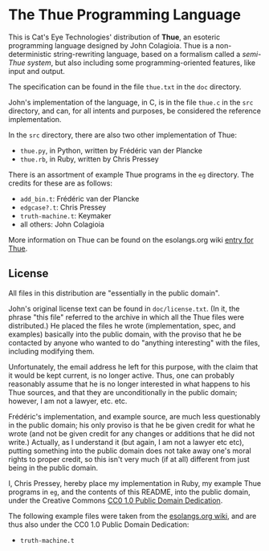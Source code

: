 The Thue Programming Language
=============================

This is Cat's Eye Technologies' distribution of **Thue**, an esoteric
programming language designed by John Colagioia.  Thue is a non-deterministic
string-rewriting language, based on a formalism called a *semi-Thue system*,
but also including some programming-oriented features, like input and output.

The specification can be found in the file `thue.txt` in the `doc` directory.

John's implementation of the language, in C, is in the file `thue.c` in the
`src` directory, and can, for all intents and purposes, be considered the
reference implementation.

In the `src` directory, there are also two other implementation of Thue:

*   `thue.py`, in Python, written by Frédéric van der Plancke
*   `thue.rb`, in Ruby, written by Chris Pressey

There is an assortment of example Thue programs in the `eg` directory.  The
credits for these are as follows:

*   `add_bin.t`: Frédéric van der Plancke
*   `edgcase?.t`: Chris Pressey
*   `truth-machine.t`: Keymaker
*   all others: John Colagioia

More information on Thue can be found on the esolangs.org wiki
[entry for Thue](http://esolangs.org/wiki/Thue).

License
-------

All files in this distribution are "essentially in the public domain".

John's original license text can be found in `doc/license.txt`.  (In it,
the phrase "this file" referred to the archive in which all the Thue files
were distributed.)  He placed the files he wrote (implementation, spec, and
examples) basically into the public domain, with the proviso that he be
contacted by anyone who wanted to do "anything interesting" with the files,
including modifying them.

Unfortunately, the email address he left for this purpose, with the claim
that it would be kept current, is no longer active.  Thus, one can probably
reasonably assume that he is no longer interested in what happens to his
Thue sources, and that they are unconditionally in the public domain;
however, I am not a lawyer, etc. etc.

Frédéric's implementation, and example source, are much less questionably in
the public domain; his only proviso is that he be given credit for what he
wrote (and not be given credit for any changes or additions that he did not
write.)  Actually, as I understand it (but again, I am not a lawyer etc etc),
putting something into the public domain does not take away one's moral
rights to proper credit, so this isn't very much (if at all) different from
just being in the public domain.

I, Chris Pressey, hereby place my implementation in Ruby, my example Thue
programs in `eg`, and the contents of this README, into the public domain,
under the Creative Commons [CC0 1.0 Public Domain Dedication][].

The following example files were taken from the [esolangs.org wiki][], and
are thus also under the CC0 1.0 Public Domain Dedication:

*    `truth-machine.t`

[CC0 1.0 Public Domain Dedication]: http://creativecommons.org/publicdomain/zero/1.0/
[esolangs.org wiki]: http://esolangs.org/
